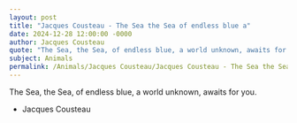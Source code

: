 ```yaml
---
layout: post
title: "Jacques Cousteau - The Sea the Sea of endless blue a"
date: 2024-12-28 12:00:00 -0000
author: Jacques Cousteau
quote: "The Sea, the Sea, of endless blue, a world unknown, awaits for you."
subject: Animals
permalink: /Animals/Jacques Cousteau/Jacques Cousteau - The Sea the Sea of endless blue a
---
```


The Sea, the Sea, of endless blue, a world unknown, awaits for you.

- Jacques Cousteau

